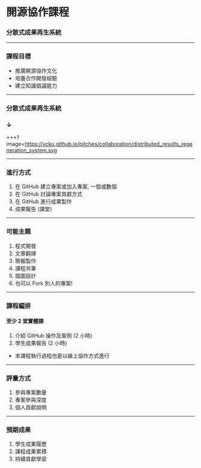 # 開源協作課程
### 分散式成果再生系統

---

### 課程目標
* 推廣開源協作文化
* 培養合作開發經驗
* 建立知識倡議能力

---

### 分散式成果再生系統
### ↓

+++?image=https://ycku.github.io/pitches/collaboration/distributed_results_regeneration_system.svg

---

### 進行方式
1. 在 GitHub 建立專案或加入專案, 一個或數個
2. 在 GitHub 討論專案貢獻方式
3. 在 GitHub 進行成果製作
4. 成果報告 (課堂)

---

### 可能主題
1. 程式開發
2. 文章翻譯
3. 簡報製作
4. 課程共筆
5. 插圖設計
6. 也可以 Fork 別人的專案!

---

### 課程編排
#### 至少 2 堂實體課
1. 介紹 GitHub 操作及案例 (2 小時)
2. 學生成果報告 (2 小時)

* 本課程執行過程也是以線上協作方式進行

---

### 評量方式
1. 參與專案數量
2. 專案參與深度
3. 個人貢獻說明

---

### 預期成果
1. 學生成果履歷
2. 課程成果累積
3. 持續貢獻學習
